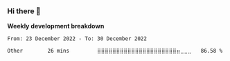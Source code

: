 ### Hi there 👋


**Weekly development breakdown**

<!--START_SECTION:waka-->

```text
From: 23 December 2022 - To: 30 December 2022

Other        26 mins         ⣿⣿⣿⣿⣿⣿⣿⣿⣿⣿⣿⣿⣿⣿⣿⣿⣿⣿⣿⣿⣿⣶⣀⣀⣀   86.58 %
```

<!--END_SECTION:waka-->


